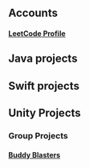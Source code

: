 <base target="_blank">

## Accounts
#### [LeetCode Profile](https://leetcode.com/u/Owen_F/)

## Java projects

## Swift projects

## Unity Projects
### Group Projects
#### [Buddy Blasters]([https://github.com/OwenFahringer/BuddyBlasters](https://github.com/OwenFahringer/Buddy-Blaster))

